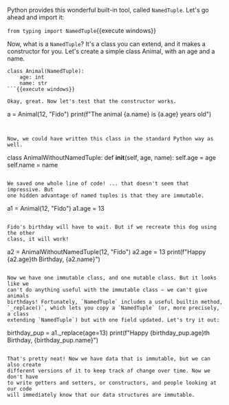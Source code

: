 Python provides this wonderful built-in tool, called `NamedTuple`. Let's go
ahead and import it:

`from typing import NamedTuple`{{execute windows}}

Now, what is a `NamedTuple`? It's a class you can extend, and it makes a
constructor for you. Let's create a simple class Animal, with an age and a
name.

```
class Animal(NamedTuple):
    age: int
    name: str
```{{execute windows}}

Okay, great. Now let's test that the constructor works.

```
a = Animal(12, "Fido")
print(f"The animal {a.name} is {a.age} years old")
```{{execute windows}}


Now, we could have written this class in the standard Python way as well.

```
class AnimalWithoutNamedTuple:
    def __init__(self, age, name):
        self.age = age
        self.name = name
```{{execute windows}}

We saved one whole line of code! ... that doesn't seem that impressive. But
one hidden advantage of named tuples is that they are immutable.

```
a1 = Animal(12, "Fido")
a1.age = 13
```{{execute windows}}

Fido's birthday will have to wait. But if we recreate this dog using the other
class, it will work!

```
a2 = AnimalWithoutNamedTuple(12, "Fido")
a2.age = 13
print(f"Happy {a2.age}th Birthday, {a2.name}")
```{{execute windows}}

Now we have one immutable class, and one mutable class. But it looks like we
can't do anything useful with the immutable class – we can't give animals
birthdays! Fortunately, `NamedTuple` includes a useful builtin method,
`_replace()`, which lets you copy a `NamedTuple` (or, more precisely, a class
extending `NamedTuple`) but with one field updated. Let's try it out:

```
birthday_pup = a1._replace(age=13)
print(f"Happy {birthday_pup.age}th Birthday, {birthday_pup.name}")
```{{execute windows}}

That's pretty neat! Now we have data that is immutable, but we can also create
different versions of it to keep track of change over time. Now we don't have
to write getters and setters, or constructors, and people looking at our code
will immediately know that our data structures are immutable.

